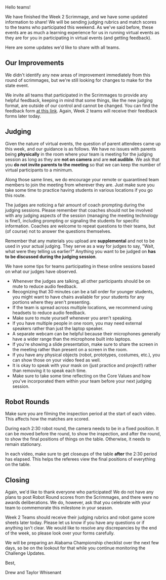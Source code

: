 Hello teams!

We have finished the Week 2 Scrimmage, and we have some updated information to share! We will be sending judging rubrics and match scores to the teams who participated this weekend. As we've said before, these events are as much a learning experience for us in running virtual events as they are for you in participating in virtual events (and getting feedback).

Here are some updates we'd like to share with all teams.

## Our Improvements

We didn't identify any new areas of improvement immediately from this round of scrimmages, but we're still looking for changes to make for the state event.

We invite all teams that participated in the Scrimmages to provide any helpful feedback, keeping in mind that some things, like the new judging format, are outside of our control and cannot be changed. You can find the feedback form [at this link](). Again, Week 2 teams will receive their feedback forms later today.


## Judging

Given the nature of virtual events, the question of parent attendees came up this week, and our guidance is as follows. We have no issues with parents being **physically** in the room where your team is meeting for the judging session as long as they are **not on camera** and are **not audible**. We ask that you **do not invite parents to the meeting** so that we can keep the number of virtual participants to a minimum.

Along those same lines, we do encourage your remote or quarantined team members to join the meeting from wherever they are. Just make sure you take some time to practice having students in various locations if you go this route.

The judges are noticing a fair amount of coach prompting during the judging sessions. Please remember that coaches should not be involved with any judging aspects of the session (managing the meeting technology is fine!), including prompting or signaling the students for specific information. Coaches are welcome to repeat questions to their teams, but (of course) not to answer the questions themselves.

Remember that any materials you upload are **supplemental** and not to be used in your actual judging. They serve as a way for judges to say, "Wait, what were they telling us earlier?" Anything you want to be judged on **has to be discussed during the judging session**.

We have some tips for teams participating in these online sessions based on what our judges have observed.
- Whenever the judges are talking, all other participants should be on mute to reduce audio feedback.
- Recognizing that 30 minutes can be a tall order for younger students, you might want to have chairs available for your students for any portions where they aren't presenting.
- If the team is spread across multiple locations, we recommend using headsets to reduce audio feedback.
- Make sure to mute yourself whenever you aren't speaking.
- If you have multiple people in one room, you may need external speakers rather than just the laptop speaker.
- A separate webcam can be helpful because their microphones generally have a wider range than the microphone built into laptops.
- If you're showing a slide presentation, make sure to share the screen in the meeting rather than present on a screen in the room.
- If you have any physical objects (robot, prototypes, costumes, etc.), you can show those on your video feed as well.
- It is okay to speak with your mask on (just practice and project!) rather than removing it to speak each time.
- Make sure to take some time reflecting on the Core Values and how you've incorporated them within your team before your next judging session.
  

## Robot Rounds

Make sure you are filming the inspection period at the start of each video. This affects how the matches are scored.

During each 2:30 robot round, the camera needs to be in a fixed position. It can be moved before the round, to show the inspection, and after the round, to show the final positions of things on the table. Otherwise, it needs to remain stationary.

In each video, make sure to get closeups of the table **after** the 2:30 period has elapsed. This helps the referees view the final positions of everything on the table.


## Closing

Again, we'd like to thank everyone who participated! We do not have any plans to post Robot Round scores from the Scrimmages, and there were no awards deliberations. We do, however, ask that you celebrate with your team to commemorate this milestone in your season.

Week 2 Teams should receive their judging rubrics and robot game score sheets later today. Please let us know if you have any questions or if anything isn't clear. We would like to resolve any discrepancies by the end of the week, so please look over your forms carefully.

We will be preparing an Alabama Championship checklist over the next few days, so be on the lookout for that while you continue monitoring the Challenge Updates.

Best,

Drew and Taylor Whisenant

